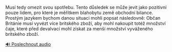 
Musí tedy omezit svou spotřebu. Tento důsledek se může jevit jako pozitivní pouze lidem, pro které je měřítkem blahobytu země obchodní bilance. Prostým jazykem bychom danou situaci mohli popsat následovně: Občan Británie musí vyvézt více britského zboží, aby mohl nakoupit totéž množství čaje, které před devalvací mohl získat za menší množství vyváženého britského zboží.

[🔊 Poslechnout audio](/data/7-paragraphs/audio/chapter_156/para_004-Mus-tedy-omezit-svou-spotebu-Tento-dsledek-se.mp3)

